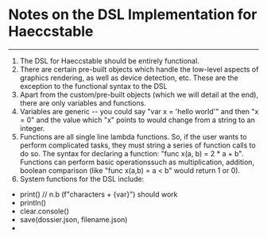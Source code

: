 # Notes on the DSL Implementation for Haeccstable

---

1. The DSL for Haeccstable should be entirely functional.
2. There are certain pre-built objects which handle the low-level aspects of graphics rendering, as well as device detection, etc. These are the exception to the functional syntax to the DSL
3. Apart from the custom/pre-built objects (which we will detail at the end), there are only variables and functions.
4. Variables are generic -- you could say "var x = 'hello world'" and then "x = 0" and the value which "x" points to would change from a string to an integer. 
5. Functions are all single line lambda functions. So, if the user wants to perform complicated tasks, they must string a series of function calls to do so. The syntax for declaring a function: "func x(a, b) = 2 * a + b". Functions can perform basic operationssuch as multiplication, addition, boolean comparison (like "func x(a,b) = a < b" would return 1 or 0). 
6. System functions for the DSL include:
  - print() // n.b (f"characters + {var}") should work
  - println()
  - clear.console()
  - save(dossier.json, filename.json)
  - 
